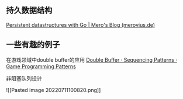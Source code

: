 ## 持久数据结构

[Persistent datastructures with Go | Mero's Blog (merovius.de)](https://blog.merovius.de/posts/2018-02-25-persistent_datastructures_with_go/)

## 一些有趣的例子

在游戏领域中double buffer的应用
[Double Buffer · Sequencing Patterns · Game Programming Patterns](http://gameprogrammingpatterns.com/double-buffer.html)

非阻塞队列设计

![[Pasted image 20220711100820.png]]
